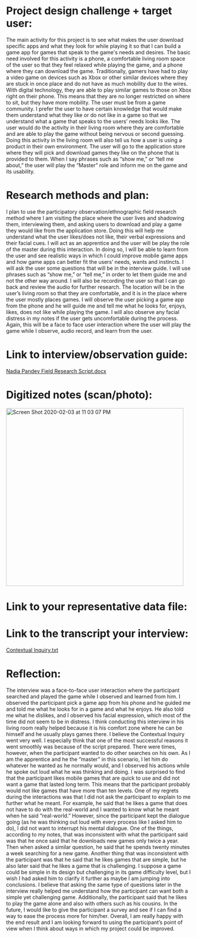 # Project design challenge + target user:

The main activity for this project is to see what makes the user download specific apps and what they look for while playing it so that I can build a game app for games that speak to the game's needs and desires. The basic need involved for this activity is a phone, a comfortable living room space of the user so that they feel relaxed while playing the game, and a phone where they can download the game. Traditionally, gamers have had to play a video game on devices such as Xbox or other similar devices where they are stuck in once place and do not have as much mobility due to the wires. With digital technology, they are able to play similar games to those on Xbox right on their phone. This means that they are no longer restricted on where to sit, but they have more mobility. The user must be from a game community. I prefer the user to have certain knowledge that would make them understand what they like or do not like in a game so that we understand what a game that speaks to the users’ needs looks like. The user would do the activity in their living room where they are comfortable and are able to play the game without being nervous or second guessing. Doing this activity in the living room will also tell us how a user is using a product in their own environment. The user will go to the application store where they will pick and download games they like on the phone that is provided to them. When I say phrases such as “show me,” or “tell me about,” the user will play the “Master” role and inform me on the game and its usability.

#	Research methods and plan:

I plan to use the participatory observation/ethnographic field research method where I am visiting the place where the user lives and shadowing them, interviewing them, and asking users to download and play a game they would like from the application store. Doing this will help me understand what the user likes/does not like, their verbal expressions and their facial cues. I will act as an apprentice and the user will be play the role of the master during this interaction. In doing so, I will be able to learn from the user and see realistic ways in which I could improve mobile game apps and how game apps can better fit the users’ needs, wants and instincts. I will ask the user some questions that will be in the interview guide. I will use phrases such as “show me,” or “tell me,” in order to let them guide me and not the other way around. I will also be recording the user so that I can go back and review the audio for further research. The location will be in the user’s living room so that they are comfortable, and it is in the place where the user mostly places games. I will observe the user picking a game app from the phone and he will guide me and tell me what he looks for, enjoys, likes, does not like while playing the game. I will also observe any facial distress in my notes if the user gets uncomfortable during the process. Again, this will be a face to face user interaction where the user will play the game while I observe, audio record, and learn from the user.

#	Link to interview/observation guide:

[Nadia Pandey Field Research Script.docx](https://github.com/pandeynadia/nadia/files/4151830/Nadia.Pandey.Field.Research.Script.docx)

#	Digitized notes (scan/photo):

<img width="482" alt="Screen Shot 2020-02-03 at 11 03 07 PM" src="https://user-images.githubusercontent.com/59589242/73721647-98957280-46d9-11ea-83d4-8d0b23d453fe.png">

#	Link to your representative data file:

#	Link to the transcript your interview:

[Contextual Inquiry.txt](https://github.com/pandeynadia/nadia/files/4151831/Contextual.Inquiry.txt)

#	Reflection:

The interview was a face-to-face user interaction where the participant searched and played the game while I observed and learned from him. I observed the participant pick a game app from his phone and he guided me and told me what he looks for in a game and what he enjoys. He also told me what he dislikes, and I observed his facial expression, which most of the time did not seem to be in distress. I think conducting this interview in his living room really helped because it is his comfort zone where he can be himself and he usually plays games there. I believe the Contextual Inquiry went very well. I especially think that one of the most successful reasons it went smoothly was because of the script prepared. There were times, however, when the participant wanted to do other searches on his own. As I am the apprentice and he the “master” in this scenario, I let him do whatever he wanted as he normally would, and I observed his actions while he spoke out loud what he was thinking and doing. I was surprised to find that the participant likes mobile games that are quick to use and did not want a game that lasted long term. This means that the participant probably would not like games that have more than ten levels. One of my regrets during the interactions was that I did not ask the participant to explain to me further what he meant. For example, he said that he likes a game that does not have to do with the real-world and I wanted to know what he meant when he said “real-world.” However, since the participant kept the dialogue going (as he was thinking out loud with every process like I asked him to do), I did not want to interrupt his mental dialogue. One of the things, according to my notes, that was inconsistent with what the participant said was that he once said that he downloads new games only twice a year. Then when asked a similar question, he said that he spends twenty minutes a week searching for a new game. Another thing that was inconsistent with the participant was that he said that he likes games that are simple, but he also later said that he likes a game that is challenging. I suppose a game could be simple in its design but challenging in its game difficulty level, but I wish I had asked him to clarify it further as maybe I am jumping into conclusions. I believe that asking the same type of questions later in the interview really helped me understand how the participant can want both a simple yet challenging game. Additionally, the participant said that he likes to play the game alone and also with others such as his cousins. In the future, I would like to give the participant a survey and see if I can find a way to ease the process more for him/her. Overall, I am really happy with the end result and I am looking forward to using the participant’s point of view when I think about ways in which my project could be improved.
